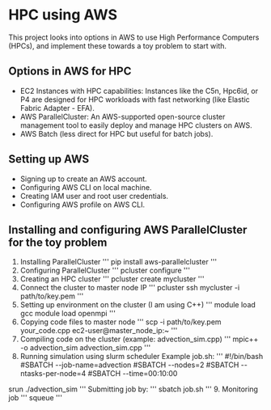 # HPC using AWS
This project looks into options in AWS to use High Performance Computers (HPCs), and implement these towards a toy problem to start with.

## Options in AWS for HPC
- EC2 Instances with HPC capabilities: Instances like the C5n, Hpc6id, or P4 are designed for HPC workloads with fast networking (like Elastic Fabric Adapter - EFA).
- AWS ParallelCluster: An AWS-supported open-source cluster management tool to easily deploy and manage HPC clusters on AWS.
- AWS Batch (less direct for HPC but useful for batch jobs).   

## Setting up AWS
- Signing up to create an AWS account.
- Configuring AWS CLI on local machine.
- Creating IAM user and root user credentials.
- Configuring AWS profile on AWS CLI.

## Installing and configuring AWS ParallelCluster for the toy problem
1. Installing ParallelCluster
'''
pip install aws-parallelcluster
'''
2. Configuring ParallelCluster
'''
pcluster configure
'''
3. Creating an HPC cluster
'''
pcluster create mycluster
'''
4. Connect the cluster to master node IP
'''
pcluster ssh mycluster -i path/to/key.pem
'''
5. Setting up environment on the cluster (I am using C++)
'''
module load gcc
module load openmpi
'''
6. Copying code files to master node
'''
scp -i path/to/key.pem your_code.cpp ec2-user@master_node_ip:~
'''
7. Compiling code on the cluster (example: advection_sim.cpp)
'''
mpic++ -o advection_sim advection_sim.cpp
'''
8. Running simulation using slurm scheduler
Example job.sh:
'''
#!/bin/bash
#SBATCH --job-name=advection
#SBATCH --nodes=2
#SBATCH --ntasks-per-node=4
#SBATCH --time=00:10:00

srun ./advection_sim
'''
Submitting job by:
'''
sbatch job.sh
'''
9. Monitoring job
'''
squeue
'''

